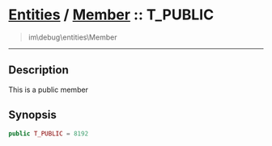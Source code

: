 # [Entities](entities.md) / [Member](entities-Member.md) :: T_PUBLIC
 > im\debug\entities\Member
____

## Description
This is a public member

## Synopsis
```php
public T_PUBLIC = 8192
```
